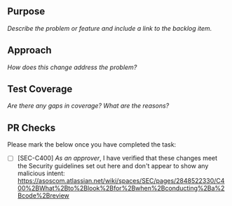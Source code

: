 ## Purpose

_Describe the problem or feature and include a link to the backlog item._

## Approach

_How does this change address the problem?_

## Test Coverage

_Are there any gaps in coverage? What are the reasons?_

## PR Checks

Please mark the below once you have completed the task:

- [ ] [SEC-C400] _As an approver_, I have verified that these changes meet the Security guidelines set out here and don't appear to show any malicious intent: <https://asoscom.atlassian.net/wiki/spaces/SEC/pages/2848522330/C400%2BWhat%2Bto%2Blook%2Bfor%2Bwhen%2Bconducting%2Ba%2Bcode%2Breview>
